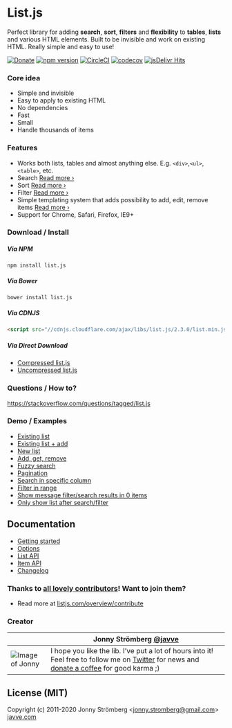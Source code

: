 # List.js

Perfect library for adding **search**, **sort**, **filters** and **flexibility** to
**tables**, **lists** and various HTML elements. Built to be invisible and work on existing HTML.
Really simple and easy to use!

[![Donate](https://s3.amazonaws.com/listjs/donate-coffee.png)](https://www.paypal.com/cgi-bin/webscr?cmd=_s-xclick&hosted_button_id=M7ZGHV75VSD2E)
[![npm version](https://badge.fury.io/js/list.js.svg)](https://badge.fury.io/js/list.js)
[![CircleCI](https://circleci.com/gh/javve/list.js/tree/master.svg?style=shield)](https://circleci.com/gh/javve/list.js/tree/master)
[![codecov](https://codecov.io/gh/javve/list.js/branch/master/graph/badge.svg)](https://codecov.io/gh/javve/list.js)
[![jsDelivr Hits](https://data.jsdelivr.com/v1/package/npm/list.js/badge?style=rounded)](https://www.jsdelivr.com/package/npm/list.js)

### Core idea

- Simple and invisible
- Easy to apply to existing HTML
- No dependencies
- Fast
- Small
- Handle thousands of items

### Features

- Works both lists, tables and almost anything else. E.g. `<div>`,`<ul>`,`<table>`, etc.
- Search [Read more ›](https://listjs.com/docs/list-api#search)
- Sort [Read more ›](https://listjs.com/docs/list-api#sort)
- Filter [Read more ›](https://listjs.com/docs/list-api#filter)
- Simple templating system that adds possibility to add, edit, remove items [Read more ›](https://listjs.com/docs/list-api#add)
- Support for Chrome, Safari, Firefox, IE9+

### Download / Install

##### Via NPM

```
npm install list.js
```

##### Via Bower

```
bower install list.js
```

##### Via CDNJS

```html
<script src="//cdnjs.cloudflare.com/ajax/libs/list.js/2.3.0/list.min.js"></script>
```

##### Via Direct Download

- [Compressed list.js](https://raw.githubusercontent.com/javve/list.js/v2.3.0/dist/list.min.js)
- [Uncompressed list.js](https://raw.githubusercontent.com/javve/list.js/v2.3.0/dist/list.js)

### Questions / How to?

https://stackoverflow.com/questions/tagged/list.js

### Demo / Examples

- [Existing list](https://listjs.com/examples/existing-list)
- [Existing list + add](https://listjs.com/examples/existing-list-add)
- [New list](https://listjs.com/examples/new-list)
- [Add, get, remove](https://listjs.com/examples/add-get-remove)
- [Fuzzy search](https://listjs.com/examples/fuzzy-search)
- [Pagination](https://listjs.com/examples/pagination)
- [Search in specific column](https://codepen.io/javve/pen/GpZpow)
- [Filter in range](https://codepen.io/javve/pen/wKGKWL)
- [Show message filter/search results in 0 items](https://codepen.io/javve/pen/VvavzG)
- [Only show list after search/filter](https://codepen.io/javve/pen/YyqyRg)

## Documentation

- [Getting started](https://listjs.com/docs)
- [Options](https://listjs.com/docs/options)
- [List API](https://listjs.com/docs/list-api)
- [Item API](https://listjs.com/docs/item-api)
- [Changelog](https://github.com/javve/list.js/blob/master/CHANGELOG.md)

### Thanks to [all lovely contributors](https://github.com/javve/list.js/graphs/contributors)! Want to join them?

- Read more at [listjs.com/overview/contribute](https://listjs.com/overview/contribute)

### Creator

|                                                                                          | Jonny Strömberg [@javve](https://twitter.com/javve)                                                                                                                                                                                                          |
| ---------------------------------------------------------------------------------------- | ------------------------------------------------------------------------------------------------------------------------------------------------------------------------------------------------------------------------------------------------------------ |
| ![Image of Jonny](http://1.gravatar.com/avatar/9f8130715cb4c452f1294eafa1b36290?size=80) | I hope you like the lib. I’ve put a lot of hours into it! Feel free to follow me on [Twitter](http://twitter.com/javve) for news and [donate a coffee](https://www.paypal.com/cgi-bin/webscr?cmd=_s-xclick&hosted_button_id=M7ZGHV75VSD2E) for good karma ;) |

## License (MIT)

Copyright (c) 2011-2020 Jonny Strömberg <[jonny.stromberg@gmail.com](mailto:jonny.stromberg@gmail.com)>
[javve.com](https://javve.com)
